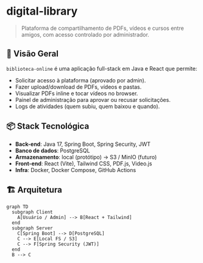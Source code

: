 # digital-library

> Plataforma de compartilhamento de PDFs, vídeos e cursos entre amigos, com acesso controlado por administrador.

## 🚀 Visão Geral

`biblioteca-online` é uma aplicação full-stack em Java e React que permite:

- Solicitar acesso à plataforma (aprovado por admin).  
- Fazer upload/down­load de PDFs, vídeos e pastas.  
- Visualizar PDFs inline e tocar vídeos no browser.  
- Painel de administração para aprovar ou recusar solicitações.  
- Logs de atividades (quem subiu, quem baixou e quando).

## 📦 Stack Tecnológica

- **Back-end**: Java 17, Spring Boot, Spring Security, JWT  
- **Banco de dados**: PostgreSQL  
- **Armazenamento**: local (protótipo) → S3 / MinIO (futuro)  
- **Front-end**: React (Vite), Tailwind CSS, PDF.js, Video.js  
- **Infra**: Docker, Docker Compose, GitHub Actions

## 🏗️ Arquitetura

```mermaid
graph TD
  subgraph Client
    A[Usuário / Admin] --> B[React + Tailwind]
  end
  subgraph Server
    C[Spring Boot] --> D[PostgreSQL]
    C --> E[Local FS / S3]
    C --> F[Spring Security (JWT)]
  end
  B --> C
